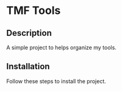 # TMF Tools
## Description
A simple project to helps organize my tools.

## Installation
Follow these steps to install the project.
